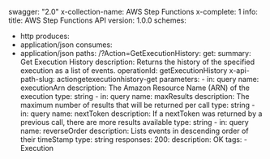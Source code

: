 swagger: "2.0"
x-collection-name: AWS Step Functions
x-complete: 1
info:
  title: AWS Step Functions API
  version: 1.0.0
schemes:
- http
produces:
- application/json
consumes:
- application/json
paths:
  /?Action=GetExecutionHistory:
    get:
      summary: Get Execution History
      description: Returns the history of the specified execution as a list of events.
      operationId: getExecutionHistory
      x-api-path-slug: actiongetexecutionhistory-get
      parameters:
      - in: query
        name: executionArn
        description: The Amazon Resource Name (ARN) of the execution
        type: string
      - in: query
        name: maxResults
        description: The maximum number of results that will be returned per call
        type: string
      - in: query
        name: nextToken
        description: If a nextToken was returned by a previous call, there are more
          results available
        type: string
      - in: query
        name: reverseOrder
        description: Lists events in descending order of their timeStamp
        type: string
      responses:
        200:
          description: OK
      tags:
      - Execution